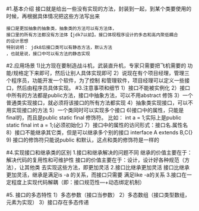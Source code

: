 #1.基本介绍
    接口就是给出一些没有实现的方法，封装到一起，到某个类要使用的
    时候，再根据具体情况把这些方法写出来

    接口是更加抽象的抽象类，抽象类的方法可以有方法体，
    接口里的所有方法都没有方法体【jdk7以前】。接口体现程序设计的多态和高内聚低耦合
    的设计思想
    特别说明： jdk8后接口类可以有静态方法，默认方法
    ，也就是说，接口中可以有方法的静态实现
#2.应用场景
    1)比方现在要制造战斗机，武装直升机，专家只需要把飞机需要的
    功能/规格定下来即可，然后让别人具体实现即可
    2）说现在有个项目经理，管理三个程序员，功能开发一个软件，为了控制
    和管理软件，项目经理可以定义一些接口，然后由程序员具体实现。
#3.注意事项和细节
    1）接口不能被实例化
    2）接口中所有的方法都是public方法，接口中抽象方法，可以不用abstract
    修饰
    3）一个普通类实现接口，就必须将该接口的所有方法都实现
    4）抽象类实现接口，可以不用实现接口的方法
    5）一个类同时可以实现多个接口
    6)接口中的属性，只能是final的，而且是public static final 修饰符。
    比如： int a = 1;实际上是public static final int a = 1;(必须初始化)
    7）接口中的属性的访问形式：接口名.属性名
    8）接口不能继承其它类，但是可以继承多个别的接口
    interface A extends B,C{}
    9) 接口的修饰符只能说public 和默认，这点和类的修饰符是一样的

#4.实现接口和继承类的区别
    1.接口和继承解决的问题不同
            继承的价值主要在于：解决代码的复用性和可维护性
            接口的价值主要在于：设计，设计好各种规范（方法），让其他类
            去实现这些方法，即更加灵活
    2.接口比继承更加灵活
            接口比继承更加灵活，继承是满足is -a 的关系，而接口只需要
            满足like -a的关系
    3.接口在一定程度上实现代码解耦（即：接口规范性—+动态绑定机制）

#5. 接口的多态特性
    1）多态参数（接口当参数）
    2）多态数组（接口类型数组，元素为实现）
    3）接口存在多态传递
